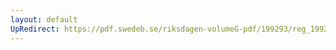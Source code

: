 ```yaml
---
layout: default
UpRedirect: https://pdf.swedeb.se/riksdagen-volumeG-pdf/199293/reg_199293/reg_199293_0053.pdf
---
```

